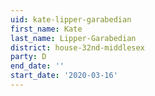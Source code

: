 ```yaml
---
uid: kate-lipper-garabedian
first_name: Kate
last_name: Lipper-Garabedian
district: house-32nd-middlesex
party: D
end_date: ''
start_date: '2020-03-16'
---
```

